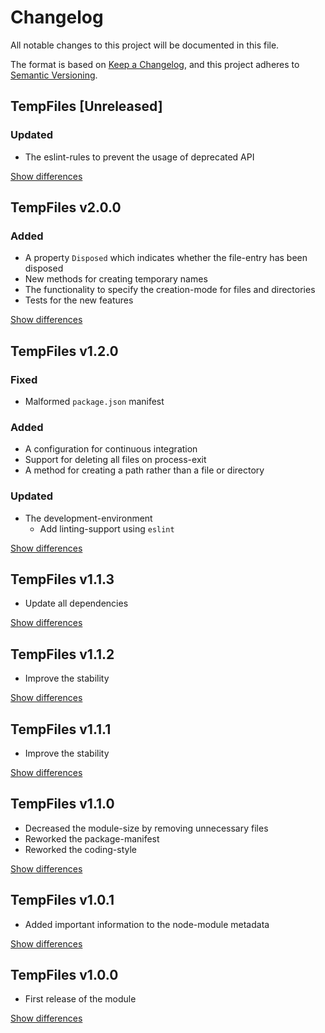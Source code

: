 # Changelog
All notable changes to this project will be documented in this file.

The format is based on [Keep a Changelog](https://keepachangelog.com/en/1.0.0/),
and this project adheres to [Semantic Versioning](https://semver.org/spec/v2.0.0.html).

## TempFiles [Unreleased]
### Updated
  - The eslint-rules to prevent the usage of deprecated API

[Show differences](https://github.com/manuth/TempFiles/compare/v2.0.0...dev)

## TempFiles v2.0.0
### Added
  - A property `Disposed` which indicates whether the file-entry has been disposed
  - New methods for creating temporary names
  - The functionality to specify the creation-mode for files and directories
  - Tests for the new features

[Show differences](https://github.com/manuth/TempFiles/compare/v1.2.0...v2.0.0)

## TempFiles v1.2.0
### Fixed
  - Malformed `package.json` manifest

### Added
  - A configuration for continuous integration
  - Support for deleting all files on process-exit
  - A method for creating a path rather than a file or directory

### Updated
  - The development-environment
    - Add linting-support using `eslint`

[Show differences](https://github.com/manuth/TempFiles/compare/v1.1.3...v1.2.0)

## TempFiles v1.1.3
  - Update all dependencies

[Show differences](https://github.com/manuth/TempFiles/compare/v1.1.2...v1.1.3)

## TempFiles v1.1.2
  - Improve the stability

[Show differences](https://github.com/manuth/TempFiles/compare/v1.1.1...v1.1.2)

## TempFiles v1.1.1
  - Improve the stability

[Show differences](https://github.com/manuth/TempFiles/compare/v1.1.0...v1.1.1)

## TempFiles v1.1.0
  - Decreased the module-size by removing unnecessary files
  - Reworked the package-manifest
  - Reworked the coding-style

[Show differences](https://github.com/manuth/TempFiles/compare/v1.0.1...v1.1.0)

## TempFiles v1.0.1
  - Added important information to the node-module metadata

[Show differences](https://github.com/manuth/TempFiles/compare/v1.0.0...v1.0.1)

## TempFiles v1.0.0
  - First release of the module

[Show differences](https://github.com/manuth/TempFiles/compare/11aa022055cd522316f45d1ce0e62f3ec1ac06c5...v1.0.0)
